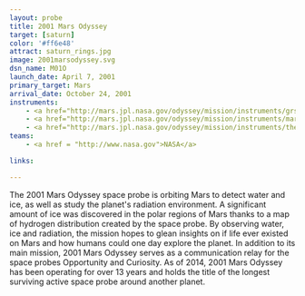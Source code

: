 ```yaml
---
layout: probe
title: 2001 Mars Odyssey
target: [saturn]
color: '#ff6e48'
attract: saturn_rings.jpg
image: 2001marsodyssey.svg
dsn_name: M01O
launch_date: April 7, 2001
primary_target: Mars
arrival_date: October 24, 2001
instruments:
    - <a href="http://mars.jpl.nasa.gov/odyssey/mission/instruments/grs/">gamma ray spectrometer</a>
    - <a href="http://mars.jpl.nasa.gov/odyssey/mission/instruments/marie/">radiation spectrometer</a>
    - <a href="http://mars.jpl.nasa.gov/odyssey/mission/instruments/themis/">thermal imager</a>
teams: 
	- <a href = "http://www.nasa.gov">NASA</a>

links:

---
```

The 2001 Mars Odyssey space probe is orbiting Mars to detect water and ice, as well as study the planet's radiation environment. A significant amount of ice was discovered in the polar regions of Mars thanks to a map of hydrogen distribution created by the space probe. By observing water, ice and radiation, the mission hopes to glean insights on if life ever existed on Mars and how humans could one day explore the planet. In addition to its main mission, 2001 Mars Odyssey serves as a communication relay for the space probes Opportunity and Curiosity. As of 2014, 2001 Mars Odyssey has been operating for over 13 years and holds the title of the longest surviving active space probe around another planet.

